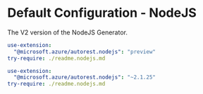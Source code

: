 # Default Configuration - NodeJS

The V2 version of the NodeJS Generator.


``` yaml $(nodejs) && $(preview) && !isRequested('@autorest/nodejs')
use-extension:
  "@microsoft.azure/autorest.nodejs": "preview"
try-require: ./readme.nodejs.md
```

``` yaml $(nodejs) && !isRequested('@autorest/nodejs')
use-extension:
  "@microsoft.azure/autorest.nodejs": "~2.1.25"
try-require: ./readme.nodejs.md
```